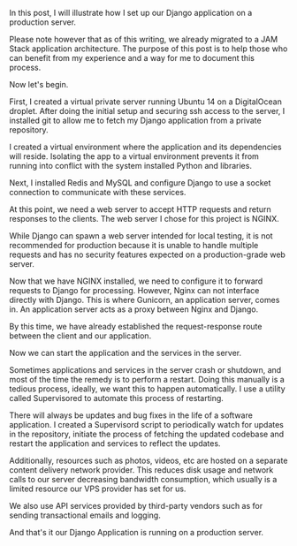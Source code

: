 In this post, I will illustrate how I set up our Django application on a production server.

Please note however that as of this writing, we already migrated to a JAM Stack application architecture. The purpose of this post is to help those who can benefit from my experience and a way for me to document this process.

Now let's begin. 

First, I created a virtual private server running Ubuntu 14 on a DigitalOcean droplet. After doing the initial setup and securing ssh access to the server, I installed git to allow me to fetch my Django application from a private repository.

I created a virtual environment where the application and its dependencies will reside. Isolating the app to a virtual environment prevents it from running into conflict with the system installed Python and libraries.

Next, I installed Redis and MySQL and configure Django to use a socket connection to communicate with these services.

At this point, we need a web server to accept HTTP requests and return responses to the clients. The web server I chose for this project is NGINX.

While Django can spawn a web server intended for local testing, it is not recommended for production because it is unable to handle multiple requests and has no security features expected on a production-grade web server. 

Now that we have NGINX installed, we need to configure it to forward requests to Django for processing. However, Nginx can not interface directly with Django. This is where Gunicorn, an application server, comes in. An application server acts as a proxy between Nginx and Django.

By this time, we have already established the request-response route between the client and our application. 

Now we can start the application and the services in the server.

Sometimes applications and services in the server crash or shutdown, and most of the time the remedy is to perform a restart. Doing this manually is a tedious process, ideally, we want this to happen automatically. I use a utility called Supervisored to automate this process of restarting. 

There will always be updates and bug fixes in the life of a software application. I created a Supervisord script to periodically watch for updates in the repository, initiate the process of fetching the updated codebase and restart the application and services to reflect the updates.

Additionally, resources such as photos, videos, etc are hosted on a separate content delivery network provider. This reduces disk usage and network calls to our server decreasing bandwidth consumption, which usually is a limited resource our VPS provider has set for us. 

We also use API services provided by third-party vendors such as for sending transactional emails and logging.

And that's it our Django Application is running on a production server.
